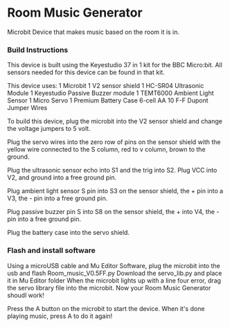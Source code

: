 # Room Music Generator
Microbit Device that makes music based on the room it is in.

### Build Instructions
This device is built using the Keyestudio 37 in 1 kit for the BBC Micro:bit. All sensors needed for this device can be found in that kit.

This device uses:
1 Microbit
1 V2 sensor shield
1 HC-SR04 Ultrasonic Module
1 Keyestudio Passive Buzzer module
1 TEMT6000 Ambient Light Sensor
1 Micro Servo
1 Premium Battery Case 6-cell AA
10 F-F Dupont Jumper Wires

To build this device, plug the microbit into the V2 sensor shield and change the voltage jumpers to 5 volt.

Plug the servo wires into the zero row of pins on the sensor shield with the yellow wire connected to the S column, red to v column, brown to the ground.

Plug the ultrasonic sensor echo into S1 and the trig into S2. Plug VCC into V2, and ground into a free ground pin.

Plug ambient light sensor S pin into S3 on the sensor shield, the + pin into a V3, the - pin into a free ground pin.

Plug passive buzzer pin S into S8 on the sensor shield, the + into V4, the - pin into a free ground pin.

Plug the battery case into the servo shield. 

### Flash and install software
Using a microUSB cable and Mu Editor Software, plug the microbit into the usb and flash Room_music_V0.5FF.py 
Download the servo_lib.py and place it in Mu Editor folder
When the microbit lights up with a line four error, drag the servo library file into the microbit. Now your Room Music Generator shoudl work! 

Press the A button on the microbit to start the device. When it's done playing music, press A to do it again!
